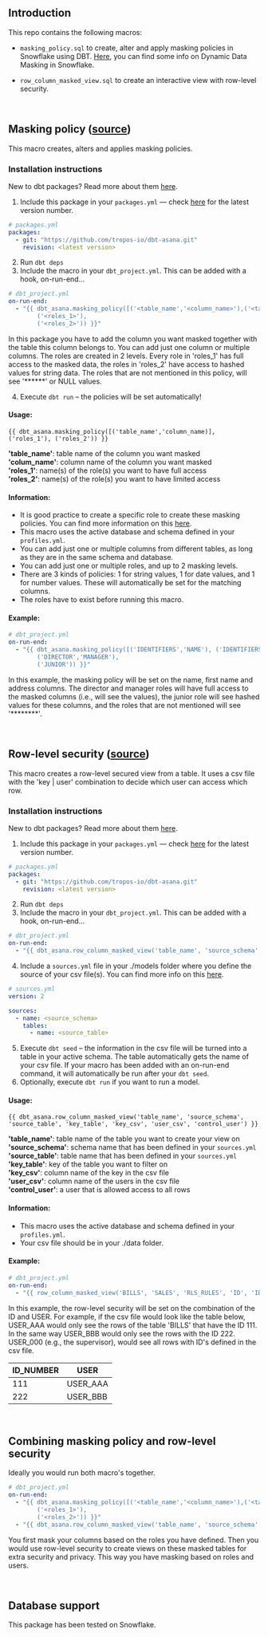 ## Introduction

This repo contains the following macros:

- `masking_policy.sql` to create, alter and apply masking policies in Snowflake using DBT.
[Here](https://docs.snowflake.com/en/user-guide/security-column-ddm-intro.html), you can find some info on Dynamic Data Masking in Snowflake.

- `row_column_masked_view.sql` to create an interactive view with row-level security.

<br />

## Masking policy ([source](macros/masking_policy.sql))
This macro creates, alters and applies masking policies.


### Installation instructions
New to dbt packages? Read more about them [here](https://docs.getdbt.com/docs/building-a-dbt-project/package-management/).
1. Include this package in your `packages.yml` — check [here](https://github.com/tropos-io/dbt-asana/releases) for the latest version number.

```YAML
# packages.yml
packages:
  - git: "https://github.com/tropos-io/dbt-asana.git"
    revision: <latest version>

```

2. Run `dbt deps`
3. Include the macro in your `dbt_project.yml`. This can be added with a hook, on-run-end...

```YAML
# dbt_project.yml
on-run-end:
  - "{{ dbt_asana.masking_policy([('<table_name','<column_name>'),('<table_name','<column_name>')], 
        ('<roles_1>'),
        ('<roles_2>')) }}"

```
In this package you have to add the column you want masked together with the table this column belongs to. You can add just one column or multiple columns. 
The roles are created in 2 levels. Every role in 'roles_1' has full access to the masked data, the roles in 'roles_2' have access to hashed values for string data. The roles that are not mentioned in this policy, will see '******' or NULL values.

4. Execute `dbt run` – the policies will be set automatically!


#### Usage:
```
{{ dbt_asana.masking_policy([('table_name','column_name)], ('roles_1'), ('roles_2')) }}
```
 **'table_name'**: table name of the column you want masked\
 **'colum_name'**: column name of the column you want masked\
 **'roles_1'**: name(s) of the role(s) you want to have full access\
 **'roles_2'**: name(s) of the role(s) you want to have limited access


#### Information:
- It is good practice to create a specific role to create these masking policies. You can find more information on this [here](https://docs.snowflake.com/en/user-guide/security-column-ddm-use.html).
- This macro uses the active database and schema defined in your `profiles.yml`. 
- You can add just one or multiple columns from different tables, as long as they are in the same schema and database.
- You can add just one or multiple roles, and up to 2 masking levels.
- There are 3 kinds of policies: 1 for string values, 1 for date values, and 1 for number values. These will automatically be set for the matching columns.
- The roles have to exist before running this macro. 

#### Example:

```YAML
# dbt_project.yml
on-run-end:
  - "{{ dbt_asana.masking_policy([('IDENTIFIERS','NAME'), ('IDENTIFIERS','FIRST_NAME'), ('PRIVATE','ADDRESS')], 
        ('DIRECTOR','MANAGER'),
        ('JUNIOR')) }}"
```

In this example, the masking policy will be set on the name, first name and address columns. The director and manager roles will have full access to the masked columns (i.e., will see the values), the junior role will see hashed values for these columns, and the roles that are not mentioned will see '********'.

<br />

## Row-level security ([source](macros/row_column_masked_view.sql))
This macro creates a row-level secured view from a table. It uses a csv file with the 'key | user' combination to decide which user can access which row.


### Installation instructions
New to dbt packages? Read more about them [here](https://docs.getdbt.com/docs/building-a-dbt-project/package-management/).
1. Include this package in your `packages.yml` — check [here](https://github.com/tropos-io/dbt-asana/releases) for the latest version number.

```YAML
# packages.yml
packages:
  - git: "https://github.com/tropos-io/dbt-asana.git"
    revision: <latest version>

```

2. Run `dbt deps`
3. Include the macro in your `dbt_project.yml`. This can be added with a hook, on-run-end...

```YAML
# dbt_project.yml
on-run-end:
  - "{{ dbt_asana.row_column_masked_view('table_name', 'source_schema', 'source_table', 'key_table', 'key_csv', 'user_csv', 'control_user') }}"

```

4. Include a `sources.yml` file in your ./models folder where you define the source of your csv file(s). You can find more info on this [here](https://docs.getdbt.com/reference/dbt-jinja-functions/source/).

```YAML
# sources.yml
version: 2

sources:
  - name: <source_schema>
    tables:
      - name: <source_table>

```

5. Execute `dbt seed` – the information in the csv file will be turned into a table in your active schema. The table automatically gets the name of your csv file. If your macro has been added with an on-run-end command, it will automatically be run after your `dbt seed`.
6. Optionally, execute `dbt run` if you want to run a model.


#### Usage:
```
{{ dbt_asana.row_column_masked_view('table_name', 'source_schema', 'source_table', 'key_table', 'key_csv', 'user_csv', 'control_user') }}
```
 **'table_name'**: table name of the table you want to create your view on\
 **'source_schema'**: schema name that has been defined in your `sources.yml`\
 **'source_table'**: table name that has been defined in your `sources.yml`\
 **'key_table'**: key of the table you want to filter on\
 **'key_csv'**: column name of the key in the csv file\
 **'user_csv'**: column name of the users in the csv file\
 **'control_user'**: a user that is allowed access to all rows


#### Information:
- This macro uses the active database and schema defined in your `profiles.yml`.
- Your csv file should be in your ./data folder.


#### Example:

```YAML
# dbt_project.yml
on-run-end:
  - "{{ row_column_masked_view('BILLS', 'SALES', 'RLS_RULES', 'ID', 'ID_NUMBER', 'USER', 'USER_000') }}"
```

In this example, the row-level security will be set on the combination of the ID and USER. For example, if the csv file would look like the table below, USER_AAA would only see the rows of the table 'BILLS' that have the ID 111. In the same way USER_BBB would only see the rows with the ID 222. USER_000 (e.g., the supervisor), would see all rows with ID's defined in the csv file.

ID_NUMBER | USER
------------ | -------------
111 | USER_AAA
222 | USER_BBB

<br />

## Combining masking policy and row-level security
Ideally you would run both macro's together.

```YAML
# dbt_project.yml
on-run-end:
  - "{{ dbt_asana.masking_policy([('<table_name','<column_name>'),('<table_name','<column_name>')], 
        ('<roles_1>'),
        ('<roles_2>')) }}"
  - "{{ dbt_asana.row_column_masked_view('table_name', 'source_schema', 'source_table', 'key_table', 'key_csv', 'user_csv', 'control_user') }}"
```

You first mask your columns based on the roles you have defined. Then you would use row-level security to create views on these masked tables for extra security and privacy. This way you have masking based on roles and users.

<br />

## Database support
This package has been tested on Snowflake.

